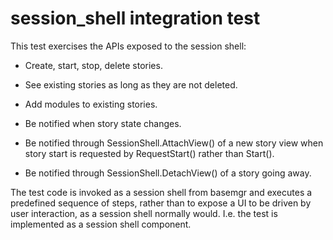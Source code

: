 # session_shell integration test

This test exercises the APIs exposed to the session shell:

* Create, start, stop, delete stories.

* See existing stories as long as they are not deleted.

* Add modules to existing stories.

* Be notified when story state changes.

* Be notified through SessionShell.AttachView() of a new story view when story
  start is requested by RequestStart() rather than Start().

* Be notified through SessionShell.DetachView() of a story going away.

The test code is invoked as a session shell from basemgr and executes a
predefined sequence of steps, rather than to expose a UI to be driven by user
interaction, as a session shell normally would. I.e. the test is implemented as a
session shell component.
